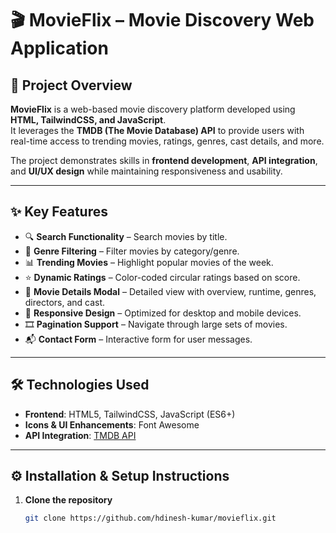 # 🎬 MovieFlix – Movie Discovery Web Application

## 📖 Project Overview
**MovieFlix** is a web-based movie discovery platform developed using **HTML, TailwindCSS, and JavaScript**.  
It leverages the **TMDB (The Movie Database) API** to provide users with real-time access to trending movies, ratings, genres, cast details, and more.  

The project demonstrates skills in **frontend development**, **API integration**, and **UI/UX design** while maintaining responsiveness and usability.

---

## ✨ Key Features

- 🔍 **Search Functionality** – Search movies by title.  
- 🎯 **Genre Filtering** – Filter movies by category/genre.  
- 📊 **Trending Movies** – Highlight popular movies of the week.  
- ⭐ **Dynamic Ratings** – Color-coded circular ratings based on score.  
- 📄 **Movie Details Modal** – Detailed view with overview, runtime, genres, directors, and cast.  
- 📱 **Responsive Design** – Optimized for desktop and mobile devices.  
- 🎞️ **Pagination Support** – Navigate through large sets of movies.  
- 📬 **Contact Form** – Interactive form for user messages.  

---

## 🛠️ Technologies Used

- **Frontend**: HTML5, TailwindCSS, JavaScript (ES6+)  
- **Icons & UI Enhancements**: Font Awesome  
- **API Integration**: [TMDB API](https://www.themoviedb.org/)  

---

## ⚙️ Installation & Setup Instructions

1. **Clone the repository**
   ```bash
   git clone https://github.com/hdinesh-kumar/movieflix.git
